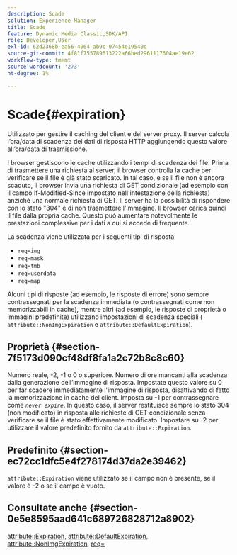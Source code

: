 ```yaml
---
description: Scade
solution: Experience Manager
title: Scade
feature: Dynamic Media Classic,SDK/API
role: Developer,User
exl-id: 62d2368b-ea56-4964-ab9c-07454e19540c
source-git-commit: 4f81f755789613222a66bed2961117604ae19e62
workflow-type: tm+mt
source-wordcount: '273'
ht-degree: 1%

---
```


# Scade{#expiration}

Utilizzato per gestire il caching del client e del server proxy. Il server calcola l’ora/data di scadenza dei dati di risposta HTTP aggiungendo questo valore all’ora/data di trasmissione.

I browser gestiscono le cache utilizzando i tempi di scadenza dei file. Prima di trasmettere una richiesta al server, il browser controlla la cache per verificare se il file è già stato scaricato. In tal caso, e se il file non è ancora scaduto, il browser invia una richiesta di GET condizionale (ad esempio con il campo If-Modified-Since impostato nell&#39;intestazione della richiesta) anziché una normale richiesta di GET. Il server ha la possibilità di rispondere con lo stato &quot;304&quot; e di non trasmettere l&#39;immagine. Il browser carica quindi il file dalla propria cache. Questo può aumentare notevolmente le prestazioni complessive per i dati a cui si accede di frequente.

La scadenza viene utilizzata per i seguenti tipi di risposta:

* `req=img`
* `req=mask`
* `req=tmb`
* `req=userdata`
* `req=map`

Alcuni tipi di risposte (ad esempio, le risposte di errore) sono sempre contrassegnati per la scadenza immediata (o contrassegnati come non memorizzabili in cache), mentre altri (ad esempio, le risposte di proprietà o immagini predefinite) utilizzano impostazioni di scadenza speciali ( `attribute::NonImgExpiration` e `attribute::DefaultExpiration`).

## Proprietà {#section-7f5173d090cf48df8fa1a2c72b8c8c60}

Numero reale, -2, -1 o 0 o superiore. Numero di ore mancanti alla scadenza dalla generazione dell’immagine di risposta. Impostate questo valore su 0 per far scadere immediatamente l&#39;immagine di risposta, disattivando di fatto la memorizzazione in cache del client. Imposta su -1 per contrassegnare come *`never expire`*. In questo caso, il server restituisce sempre lo stato 304 (non modificato) in risposta alle richieste di GET condizionale senza verificare se il file è stato effettivamente modificato. Impostare su -2 per utilizzare il valore predefinito fornito da `attribute::Expiration`.

## Predefinito {#section-ec72cc1dfc5e4f278174d37da2e39462}

`attribute::Expiration` viene utilizzato se il campo non è presente, se il valore è -2 o se il campo è vuoto.

## Consultate anche {#section-0e5e8595aad641c689726828712a8902}

[attribute::Expiration](../../../../../../is-api/image-catalog/image-serving-api-ref/c-image-catalog-reference/c-attributes-reference/r-expiration.md#reference-a0bf4686425d4e00b8014c4950fb62b7), [attribute::DefaultExpiration](../../../../../../is-api/image-catalog/image-serving-api-ref/c-image-catalog-reference/c-attributes-reference/r-defaultexpiration.md#reference-0526166fab654fceb243b75d1ea4f0cf), [attribute::NonImgExpiration](../../../../../../is-api/image-catalog/image-serving-api-ref/c-image-catalog-reference/c-attributes-reference/r-nonimgexpiration.md#reference-a8066cd0d24b4ea98100ade4821f1f9d), [req=](../../../../../../is-api/http-ref/image-serving-api-ref/c-http-protocol-reference/c-command-reference/r-req/r-req.md#reference-907cdb4a97034db7ad94695f25552e76)
